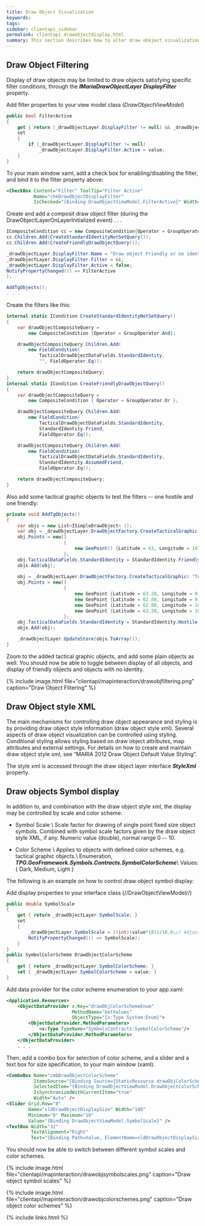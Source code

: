 ```yaml
---
title: Draw Object Visualization
keywords: 
tags: 
sidebar: clientapi_sidebar
permalink: clientapi_drawobjectdisplay.html
summary: This section describes how to alter draw obkject visualization
---
```


## Draw Object Filtering

Display of draw objects may be limited to draw objects satisfying specific filter conditions, through the ***IMariaDrawObjectLayer*** ***DisplayFilter*** property.

Add filter properties to your view model class (*DrawObjectViewModel*)

```csharp
public bool FilterActive
{
    get { return (_drawObjectLayer.DisplayFilter != null) && _drawObjectLayer.DisplayFilter.Active; }
    set
    {
        if (_drawObjectLayer.DisplayFilter != null)
            _drawObjectLayer.DisplayFilter.Active = value;
    }
}
```
To your main window xaml, add a check box for enabling/disabling the filter, and bind it to the filter property above:

```xml
<CheckBox Content="Filter" ToolTip="Filter Active" 
          Name="chkDrawObjectDisplayFilter"                       
          IsChecked="{Binding DrawObjectViewModel.FilterActive}" Width="60" />
```
Create and add a composit draw object filter (during the DrawObjectLayerOnLayerInitialized event) 
. . .

```csharp
ICompositeCondition cc = new CompositeCondition{Operator = GroupOperator.Or};
cc.Children.Add(CreateStandardIdentityNotSetQuery());
cc.Children.Add(CreateFriendlyDrawObjectQuery());

_drawObjectLayer.DisplayFilter.Name = "Draw object Friendly or no identity";
_drawObjectLayer.DisplayFilter.Filter = cc;
_drawObjectLayer.DisplayFilter.Active = false;
NotifyPropertyChanged(() => FilterActive
);

AddTgObjects();
. . .
```

Create the filters like this:

```csharp
internal static ICondition CreateStandardIdentityNotSetQuery()
{
    var drawObjectCompositeQuery = 
        new CompositeCondition {Operator = GroupOperator.And};

    drawObjectCompositeQuery.Children.Add(
        new FieldCondition(
            TacticalDrawObjectDataFields.StandardIdentity,
            "", FieldOperator.Eq));

    return drawObjectCompositeQuery;
}
internal static ICondition CreateFriendlyDrawObjectQuery()
{
    var drawObjectCompositeQuery =
        new CompositeCondition { Operator = GroupOperator.Or };

    drawObjectCompositeQuery.Children.Add(
        new FieldCondition(
            TacticalDrawObjectDataFields.StandardIdentity,
            StandardIdentity.Friend,
            FieldOperator.Eq));

    drawObjectCompositeQuery.Children.Add(
        new FieldCondition(
            TacticalDrawObjectDataFields.StandardIdentity,
            StandardIdentity.AssumedFriend,
            FieldOperator.Eq));

    return drawObjectCompositeQuery;
}
```
Also add some tactical graphic objects to test the filters -- one hostile and one friendly:

```csharp
private void AddTgObjects()
{
    var objs = new List<ISimpleDrawObject> ();
    var obj = _drawObjectLayer.DrawObjectFactory.CreateTacticalGraphic( "STBOPS.VIOATY.ASN");
    obj.Points = new[]
                     {
                         new GeoPoint() {Latitude = 63, Longitude = 10}
                     };
    obj.TacticalDataFields.StandardIdentity = StandardIdentity.Friendly;
    objs.Add(obj);
    
    obj = _drawObjectLayer.DrawObjectFactory.CreateTacticalGraphic( "TACGRP.C2GM.SPL.LNE.AMB");
    obj.Points = new[]
                     {
                         new GeoPoint {Latitude = 63.20, Longitude = 9.6}, 
                         new GeoPoint {Latitude = 62.80, Longitude = 9.6},
                         new GeoPoint {Latitude = 62.80, Longitude = 10.4},
                         new GeoPoint {Latitude = 63.20, Longitude = 10.4}
                     };
    obj.TacticalDataFields.StandardIdentity = StandardIdentity.Hostile;
    objs.Add(obj);

    _drawObjectLayer.UpdateStore(objs.ToArray());
}
```

Zoom to the added tactical graphic objects, and add some plain objects as well. You should now be able to toggle between display of all objects, and display of friendly objects and objects with no identity.

{% include image.html file="clientapi/mapinteraction/drawobjfiltering.png" caption="Draw Object Filtering" %}

## Draw Object style XML

The main mechanisms for controlling draw object appearance and styling is by providing draw object style information (draw object style xml). Several aspects of draw object visualization can be controlled using styling. Conditional styling allows styling based on draw object attributes, map attributes and external settings. For details on how to create and maintain draw object style xml, see “MARIA 2012 Draw Object Default Value Styling”.

The style xml is accessed through the draw object layer interface ***StyleXml*** property.

## Draw objects Symbol display

In addition to, and combination with the draw object style xml, the display may be controlled by scale and color scheme:


*  Symbol Scale \\ Scale factor for drawing of single point fixed size object symbols. Combined with symbol scale factors given by the draw object style XML, if any. Numeric value (double), normal range 0 -- 10.


*  Color Scheme \\ Applies to objects with defined color schemes, e.g. tactical graphic objects.\\ Enumeration, ***TPG.GeoFramework.Symbols.Contracts.SymbolColorScheme***\\ Values: { Dark, Medium, Light }

The following is an example on how to control draw object symbol display:

Add display properties to your interface class (//DrawObjectViewModel//)

```csharp
public double SymbolScale
{
    get { return _drawObjectLayer.SymbolScale; }
    set
    {        
        _drawObjectLayer.SymbolScale = ((int)(value*10))/10.0;// Adjust to one decimal...
        NotifyPropertyChanged(() => SymbolScale);
    }
}
public SymbolColorScheme DrawObjectColorScheme
{
    get { return _drawObjectLayer.SymbolColorScheme; }
    set { _drawObjectLayer.SymbolColorScheme = value; }
}
```

Add data provider for the color scheme enumeration to your app.xaml:

```xml
<Application.Resources>        
    <ObjectDataProvider x:Key="drawObjColorSchemeEnum" 
                        MethodName="GetValues" 
                        ObjectType="{x:Type System:Enum}">
        <ObjectDataProvider.MethodParameters>
            <x:Type TypeName="SymbolsContracts:SymbolColorScheme"/>
        </ObjectDataProvider.MethodParameters>
    </ObjectDataProvider>
    . . . 
```

Then, add a combo box for selection of color scheme, and a slider and a text box for size specification, to your main window (xaml).

```xml
<ComboBox Name="cmbDrawObjectColorScheme"                       
          ItemsSource="{Binding Source={StaticResource drawObjColorSchemeEnum}}" 
          SelectedItem="{Binding DrawObjectViewModel.DrawObjectColorScheme}" 
          IsSynchronizedWithCurrentItem="true"
          Width="Auto" />          
<Slider Grid.Row="0" 
        Name="sldDrawObjectDisplaySize" Width="100" 
        Minimum="0" Maximum="10" 
        Value="{Binding DrawObjectViewModel.SymbolScale}" />
<TextBox Width="32" 
         TextAlignment="Right" 
         Text="{Binding Path=Value, ElementName=sldDrawObjectDisplaySize, Mode=Default}" />

```

You should now be able to switch between different symbol scales and color schemes.

{% include image.html file="clientapi/mapinteraction/drawobjsymbolscales.png" caption="Draw object symbol scales" %}

{% include image.html file="clientapi/mapinteraction/drawobjcolorschemes.png" caption="Draw object color schemes" %}

{% include links.html %}